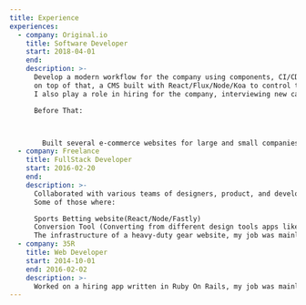 ```yaml
---
title: Experience
experiences:
  - company: Original.io
    title: Software Developer 
    start: 2018-04-01
    end:
    description: >-
      Develop a modern workflow for the company using components, CI/CD, modern build tools, automation, and documentation 
      on top of that, a CMS built with React/Flux/Node/Koa to control the underlying structure and enforce the workflows. 
      I also play a role in hiring for the company, interviewing new candidates, and evaluating tests.

      Before That:



        Built several e-commerce websites for large and small companies from all over the world.
  - company: Freelance
    title: FullStack Developer
    start: 2016-02-20
    end: 
    description: >-
      Collaborated with various teams of designers, product, and developers from all over the world, building solutions with React,Node and Ruby On Rails
      Some of those where:

      Sports Betting website(React/Node/Fastly)
      Conversion Tool (Converting from different design tools apps like Figma and xd to sketch and others)(React/Typescript/xstate/Fastly)
      The infrastructure of a heavy-duty gear website, my job was mainly to refactor and modernize some parts of the stack.
  - company: 35R
    title: Web Developer
    start: 2014-10-01
    end: 2016-02-02
    description: >-
      Worked on a hiring app written in Ruby On Rails, my job was mainly refactoring code and writing tests.
---
```


